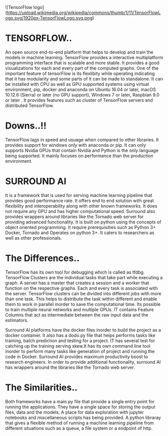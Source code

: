 ![TensorFlow logo] (https://upload.wikimedia.org/wikipedia/commons/thumb/1/11/TensorFlowLogo.svg/1920px-TensorFlowLogo.svg.png)


# TENSORFLOW..

 An open source end-to-end platform that helps to develop and train the models in machine learning.
TensorFlow provides a interactive multiplatform programming interface that is scalable and more stable. It provides a good visualizations for each and every part of the computed graphs. One of the important feature of tensorFlow is its flexlibity while operating indicating that it has modularity and some parts of it can be made to standalone. It can be installed with CPU as well as GPU supported systems using virtual environment, pip, docker and anaconda on Ubuntu 16.04 or later, macOS 10.12.6 (Sierra) or later (no GPU support), Windows 7 or later, Raspbian 9.0 or later . It provides features such as cluster of TensorFlow servers and distributed TensorFlow.  

# Downs..!!
TensorFlow lags in speed and usuage when compared to other libraries. It provides support for windows only with anaconda or pip. It can only supports Nvidia GPUs that contain Nvidia and Python is the only language being supported. It mainly focuses on performance than the production environment. 

# SURROUND AI

It is a framework that is used for serving machine learning pipeline that provides good performance rate. It offers end to end solution with great flexibility and interoperability along with other known frameworks. It does not require any GPU and has higher computational speed.  Surround also provides wrappers around libraries like the Tornado web server for providing advanced functionality. It is built on python using the concepts of object oriented programming. It require prerequisities such as Python 3+  Docker, Tornado and Operates on python 3+. It caters to researchers as well as other professionals. 

# The Differences..
TensorFlow has its own tool for debugging which is called as tfdbg. TensorFlow Clusters are the individual tasks that take part while executing a graph. A server has a master that creates a session and a worker that function on the respective graphs. Each and every task is associated with the server. TensorFlow clusters can be divided into different jobs with more than one task. This helps to distribute the task within different and enable them to work in parallel inorder to save the computational time. Its possible to train multiple neural networks and multiple GPUs. IT contains Feature Columns that act as intermediate between the raw input data and the estimators.

Surround AI platforms have the docker files inorder to build the project as a docker container. It also has a dodo.py file that helps performs tasks like training, batch prediction and testing for a project. IT has several test for catching up the training serving skew.It has its own command line tool inorder to perform many tasks like generation of project and running the code in Docker. Surround AI provides maximum productivity boost to research engineers. In order to provide additional functionality, surround AI has wrappers around the libraries like the Tornado web server. 

# The Similarities..
Both frameworks have a main.py file that provide a single entry point for running the applications. They have a single space for storing the output files, data and the models. A place for data exploration with jupyter notebooks and miscellaneous scripts has being provided. A python libraray that gives a flexible method of running a machine learning pipeline from different situations such as a queue, a file system or a endpoint of http. 
